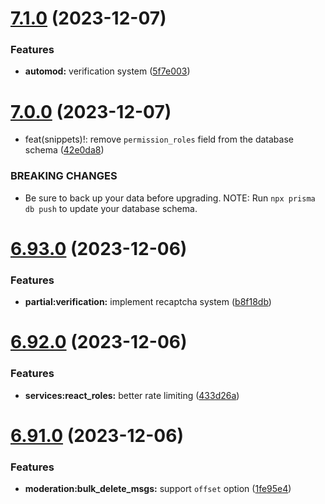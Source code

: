 # [7.1.0](https://github.com/onesoft-sudo/sudobot/compare/v7.0.0...v7.1.0) (2023-12-07)


### Features

* **automod:** verification system ([5f7e003](https://github.com/onesoft-sudo/sudobot/commit/5f7e0030d1c7fa0cd22b09c48c6396945786a5ad))



# [7.0.0](https://github.com/onesoft-sudo/sudobot/compare/v6.93.0...v7.0.0) (2023-12-07)


* feat(snippets)!: remove `permission_roles` field from the database schema ([42e0da8](https://github.com/onesoft-sudo/sudobot/commit/42e0da8c416739e66ed29e99928aef100a7c24af))


### BREAKING CHANGES

* Be sure to back up your data before upgrading.
NOTE: Run `npx prisma db push` to update your database schema.



# [6.93.0](https://github.com/onesoft-sudo/sudobot/compare/v6.92.0...v6.93.0) (2023-12-06)


### Features

* **partial:verification:** implement recaptcha system ([b8f18db](https://github.com/onesoft-sudo/sudobot/commit/b8f18dbefb3a485af16a59d4616c7d2a0e418c61))



# [6.92.0](https://github.com/onesoft-sudo/sudobot/compare/v6.91.0...v6.92.0) (2023-12-06)


### Features

* **services:react_roles:** better rate limiting ([433d26a](https://github.com/onesoft-sudo/sudobot/commit/433d26a00f6b411911977323c553b5ca221bb879))



# [6.91.0](https://github.com/onesoft-sudo/sudobot/compare/v6.90.0...v6.91.0) (2023-12-06)


### Features

* **moderation:bulk_delete_msgs:** support `offset` option ([1fe95e4](https://github.com/onesoft-sudo/sudobot/commit/1fe95e4ddabe5df8799bdf4726e3eb9a6c7c3a79))



